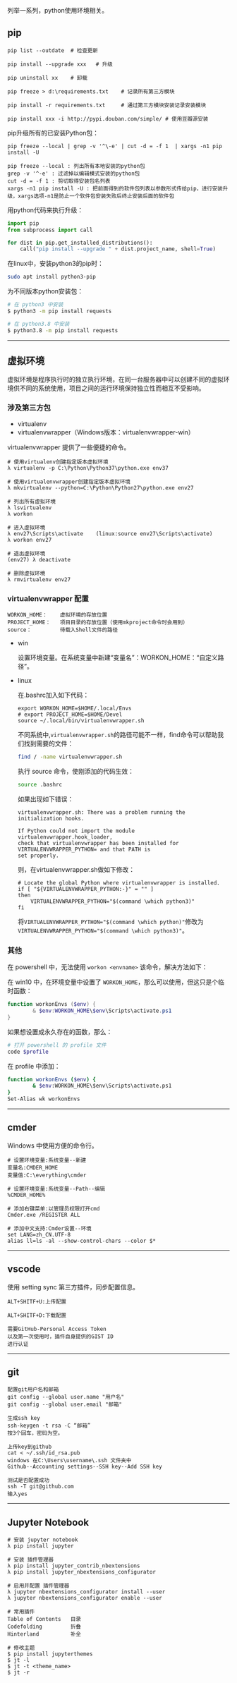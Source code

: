 列举一系列，python使用环境相关。

## pip

```text
pip list --outdate	# 检查更新

pip install --upgrade xxx	# 升级

pip uninstall xx	# 卸载

pip freeze > d:\requirements.txt	# 记录所有第三方模块

pip install -r requirements.txt		# 通过第三方模块安装记录安装模块

pip install xxx -i http://pypi.douban.com/simple/ # 使用豆瓣源安装
```

pip升级所有的已安装Python包：

```text
pip freeze --local | grep -v '^\-e' | cut -d = -f 1  | xargs -n1 pip install -U

pip freeze --local : 列出所有本地安装的python包
grep -v '^-e' : 过滤掉以编辑模式安装的python包
cut -d = -f 1 : 剪切取得安装包名列表
xargs -n1 pip install -U : 把前面得到的软件包列表以参数形式传给pip，进行安装升级，xargs选项-n1是防止一个软件包安装失败后终止安装后面的软件包
```

用python代码来执行升级：

```python
import pip
from subprocess import call

for dist in pip.get_installed_distributions():
    call("pip install --upgrade " + dist.project_name, shell=True)
```

在linux中，安装python3的pip时：

```bash
sudo apt install python3-pip
```

为不同版本python安装包：

```bash
# 在 python3 中安装
$ python3 -m pip install requests

# 在 python3.8 中安装
$ python3.8 -m pip install requests
```

***

## 虚拟环境

虚拟环境是程序执行时的独立执行环境，在同一台服务器中可以创建不同的虚拟环境供不同的系统使用，项目之间的运行环境保持独立性而相互不受影响。

### 涉及第三方包

* virtualenv
* virtualenvwrapper（Windows版本：virtualenvwrapper-win）

virtualenvwrapper 提供了一些便捷的命令。

```
# 使用virtualenv创建指定版本虚拟环境
λ virtualenv -p C:\Python\Python37\python.exe env37

# 使用virtualenvwrapper创建指定版本虚拟环境
λ mkvirtualenv --python=C:\Python\Python27\python.exe env27

# 列出所有虚拟环境
λ lsvirtualenv
λ workon

# 进入虚拟环境
λ env27\Scripts\activate	(linux:source env27\Scripts\activate)
λ workon env27

# 退出虚拟环境
(env27) λ deactivate

# 删除虚拟环境
λ rmvirtualenv env27
```

### virtualenvwrapper 配置

```text
WORKON_HOME：	虚拟环境的存放位置
PROJECT_HOME：	项目目录的存放位置（使用mkproject命令时会用到）
source：			待载入Shell文件的路径
```

* win

  设置环境变量。在系统变量中新建“变量名”：WORKON_HOME：“自定义路径”。

* linux

  在.bashrc加入如下代码：

  ```text
  export WORKON_HOME=$HOME/.local/Envs
  # export PROJECT_HOME=$HOME/Devel
  source ~/.local/bin/virtualenvwrapper.sh
  ```

  不同系统中,`virtualenvwrapper.sh`的路径可能不一样，find命令可以帮助我们找到需要的文件：

  ```bash
  find / -name virtualenvwrapper.sh
  ```

  执行 source 命令，使刚添加的代码生效：

  ```bash
  source .bashrc
  ```
  
  如果出现如下错误：
  
  ```text
  virtualenvwrapper.sh: There was a problem running the initialization hooks.
  
  If Python could not import the module virtualenvwrapper.hook_loader,
  check that virtualenvwrapper has been installed for
  VIRTUALENVWRAPPER_PYTHON= and that PATH is
  set properly.
  ```
  
  则，在virtualenvwrapper.sh做如下修改：
  
  ```text
  # Locate the global Python where virtualenvwrapper is installed.
  if [ "${VIRTUALENVWRAPPER_PYTHON:-}" = "" ]
  then
      VIRTUALENVWRAPPER_PYTHON="$(command \which python3)"
  fi
  ```
  
  将`VIRTUALENVWRAPPER_PYTHON="$(command \which python)"`修改为`VIRTUALENVWRAPPER_PYTHON="$(command \which python3)"`。

### 其他

在 powershell 中，无法使用 `workon <envname>` 该命令，解决方法如下：

在 win10 中，在环境变量中设置了 `WORKON_HOME`，那么可以使用，但这只是个临时函数：

```powershell
function workonEnvs ($env) {
        & $env:WORKON_HOME\$env\Scripts\activate.ps1
}
```

如果想设置成永久存在的函数，那么：

```powershell
# 打开 powershell 的 profile 文件
code $profile
```

在 profile 中添加：

```bash
function workonEnvs ($env) {
        & $env:WORKON_HOME\$env\Scripts\activate.ps1
}
Set-Alias wk workonEnvs
```

***

## cmder

Windows 中使用方便的命令行。

```text
# 设置环境变量:系统变量--新建
变量名:CMDER_HOME
变量值:C:\everything\cmder

# 设置环境变量:系统变量--Path--编辑
%CMDER_HOME%

# 添加右键菜单:以管理员权限打开cmd
Cmder.exe /REGISTER ALL

# 添加中文支持:Cmder设置--环境
set LANG=zh_CN.UTF-8
alias ll=ls -al --show-control-chars --color $*
```

***

## vscode

使用 setting sync 第三方插件，同步配置信息。

```text
ALT+SHITF+U:上传配置

ALT+SHITF+D:下载配置

需要GitHub-Personal Access Token
以及第一次使用时，插件自身提供的GIST ID
进行认证
```

***

## git

```text
配置git用户名和邮箱
git config --global user.name "用户名"
git config --global user.email "邮箱"

生成ssh key
ssh-keygen -t rsa -C “邮箱”
按3个回车，密码为空。

上传key到github
cat < ~/.ssh/id_rsa.pub
windows 在C:\Users\username\.ssh 文件夹中
Github--Accounting settings--SSH key--Add SSH key

测试是否配置成功
ssh -T git@github.com
输入yes
```

***

## Jupyter Notebook

```text
# 安装 jupyter notebook
λ pip install jupyter

# 安装 插件管理器
λ pip install jupyter_contrib_nbextensions
λ pip install jupyter_nbextensions_configurator

# 启用并配置 插件管理器
λ jupyter nbextensions_configurator install --user
λ jupyter nbextensions_configurator enable --user

# 常用插件
Table of Contents	目录
Codefolding			折叠
Hinterland			补全

# 修改主题
$ pip install jupyterthemes
$ jt -l
$ jt -t <theme_name>
$ jt -r
```



